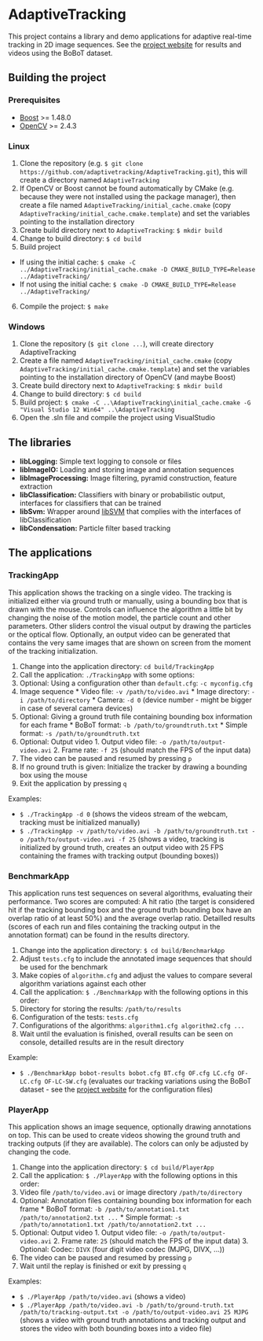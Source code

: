 # AdaptiveTracking

This project contains a library and demo applications for adaptive real-time tracking in 2D image sequences. See the [project website](https://adaptivetracking.github.io/) for results and videos using the BoBoT dataset.


## Building the project


### Prerequisites

* [Boost](http://www.boost.org/) >= 1.48.0
* [OpenCV](http://opencv.org/) >= 2.4.3


### Linux

1. Clone the repository (e.g. `$ git clone https://github.com/adaptivetracking/AdaptiveTracking.git`), this will create a directory named `AdaptiveTracking`
2. If OpenCV or Boost cannot be found automatically by CMake (e.g. because they were not installed using the package manager), then create a file named `AdaptiveTracking/initial_cache.cmake` (copy `AdaptiveTracking/initial_cache.cmake.template`) and set the variables pointing to the installation directory
3. Create build directory next to `AdaptiveTracking`: `$ mkdir build`
4. Change to build directory: `$ cd build`
5. Build project
  * If using the initial cache: `$ cmake -C ../AdaptiveTracking/initial_cache.cmake -D CMAKE_BUILD_TYPE=Release ../AdaptiveTracking/`
  * If not using the initial cache: `$ cmake -D CMAKE_BUILD_TYPE=Release ../AdaptiveTracking/`
6. Compile the project: `$ make`


### Windows

1. Clone the repository (`$ git clone ...`), will create directory AdaptiveTracking
2. Create a file named `AdaptiveTracking/initial_cache.cmake` (copy `AdaptiveTracking/initial_cache.cmake.template`) and set the variables pointing to the installation directory of OpenCV (and maybe Boost)
3. Create build directory next to `AdaptiveTracking`: `$ mkdir build`
4. Change to build directory: `$ cd build`
5. Build project: `$ cmake -C ..\AdaptiveTracking\initial_cache.cmake -G "Visual Studio 12 Win64" ..\AdaptiveTracking`
6. Open the .sln file and compile the project using VisualStudio


## The libraries

* **libLogging:** Simple text logging to console or files
* **libImageIO:** Loading and storing image and annotation sequences
* **libImageProcessing:** Image filtering, pyramid construction, feature extraction
* **libClassification:** Classifiers with binary or probabilistic output, interfaces for classifiers that can be trained
* **libSvm:** Wrapper around [libSVM](http://www.csie.ntu.edu.tw/~cjlin/libsvm/) that complies with the interfaces of libClassification
* **libCondensation:** Particle filter based tracking


## The applications


### TrackingApp

This application shows the tracking on a single video. The tracking is initialized either via ground truth or manually, using a bounding box that is drawn with the mouse. Controls can influence the algorithm a little bit by changing the noise of the motion model, the particle count and other parameters. Other sliders control the visual output by drawing the particles or the optical flow. Optionally, an output video can be generated that contains the very same images that are shown on screen from the moment of the tracking initialization.

1. Change into the application directory: `cd build/TrackingApp`
2. Call the application: `./TrackingApp` with some options:
  1. Optional: Using a configuration other than `default.cfg`: `-c myconfig.cfg`
  2. Image sequence
    * Video file: `-v /path/to/video.avi`
    * Image directory: `-i /path/to/directory`
    * Camera: `-d 0` (device number - might be bigger in case of several camera devices)
  3. Optional: Giving a ground truth file containing bounding box information for each frame
    * BoBoT format: `-b /path/to/groundtruth.txt`
    * Simple format: `-s /path/to/groundtruth.txt`
  4. Optional: Output video
    1. Output video file: `-o /path/to/output-video.avi`
    2. Frame rate: `-f 25` (should match the FPS of the input data)
3. The video can be paused and resumed by pressing `p`
4. If no ground truth is given: Initialize the tracker by drawing a bounding box using the mouse
5. Exit the application by pressing `q`

Examples:

* `$ ./TrackingApp -d 0` (shows the videos stream of the webcam, tracking must be initialized manually)
* `$ ./TrackingApp -v /path/to/video.avi -b /path/to/groundtruth.txt -o /path/to/output-video.avi -f 25` (shows a video, tracking is initialized by ground truth, creates an output video with 25 FPS containing the frames with tracking output (bounding boxes))


### BenchmarkApp

This application runs test sequences on several algorithms, evaluating their performance. Two scores are computed: A hit ratio (the target is considered hit if the tracking bounding box and the ground truth bounding box have an overlap ratio of at least 50%) and the average overlap ratio. Detailled results (scores of each run and files containing the tracking output in the annotation format) can be found in the results directory.

1. Change into the application directory: `$ cd build/BenchmarkApp`
2. Adjust `tests.cfg` to include the annotated image sequences that should be used for the benchmark
3. Make copies of `algorithm.cfg` and adjust the values to compare several algorithm variations against each other
4. Call the application: `$ ./BenchmarkApp` with the following options in this order:
  1. Directory for storing the results: `/path/to/results`
  2. Configuration of the tests: `tests.cfg`
  3. Configurations of the algorithms: `algorithm1.cfg algorithm2.cfg ...`
5. Wait until the evaluation is finished, overall results can be seen on console, detailled results are in the result directory

Example:

* `$ ./BenchmarkApp bobot-results bobot.cfg BT.cfg OF.cfg LC.cfg OF-LC.cfg OF-LC-SW.cfg` (evaluates our tracking variations using the BoBoT dataset - see the [project website](https://adaptivetracking.github.io/) for the configuration files)


### PlayerApp

This application shows an image sequence, optionally drawing annotations on top. This can be used to create videos showing the ground truth and tracking outputs (if they are available). The colors can only be adjusted by changing the code.

1. Change into the application directory: `$ cd build/PlayerApp`
2. Call the application: `$ ./PlayerApp` with the following options in this order:
  1. Video file `/path/to/video.avi` or image directory `/path/to/directory`
  2. Optional: Annotation files containing bounding box information for each frame
    * BoBoT format: `-b /path/to/annotation1.txt /path/to/annotation2.txt ...`
    * Simple format: `-s /path/to/annotation1.txt /path/to/annotation2.txt ...`
  3. Optional: Output video
    1. Output video file: `-o /path/to/output-video.avi`
    2. Frame rate: `25` (should match the FPS of the input data)
    3. Optional: Codec: `DIVX` (four digit video codec (MJPG, DIVX, ...))
3. The video can be paused and resumed by pressing `p`
4. Wait until the replay is finished or exit by pressing `q`


Examples:

* `$ ./PlayerApp /path/to/video.avi` (shows a video)
* `$ ./PlayerApp /path/to/video.avi -b /path/to/ground-truth.txt /path/to/tracking-output.txt -o /path/to/output-video.avi 25 MJPG` (shows a video with ground truth annotations and tracking output and stores the video with both bounding boxes into a video file)

